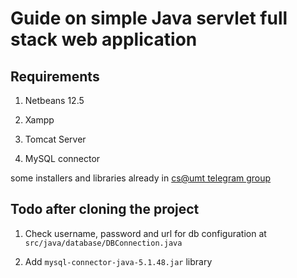 # Guide on simple Java servlet full stack web application

## Requirements

1. Netbeans 12.5

2. Xampp

3. Tomcat Server

4. MySQL connector

some installers and libraries already in [cs@umt telegram group](https://t.me/umtcs)

## Todo after cloning the project

1. Check username, password and url for db configuration at `src/java/database/DBConnection.java`

2. Add `mysql-connector-java-5.1.48.jar` library